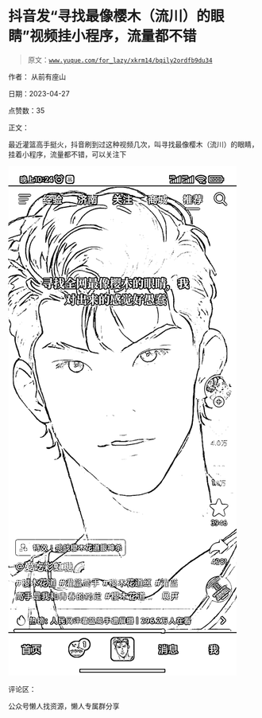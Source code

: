 # 抖音发“寻找最像樱木（流川）的眼睛”视频挂小程序，流量都不错

> 原文：[`www.yuque.com/for_lazy/xkrm14/bqily2ordfb9du34`](https://www.yuque.com/for_lazy/xkrm14/bqily2ordfb9du34)

作者： 从前有座山

日期：2023-04-27

点赞数：35

正文：

最近灌篮高手挺火，抖音刷到过这种视频几次，叫寻找最像樱木（流川）的眼睛，挂着小程序，流量都不错，可以关注下

![](img/25f76123e8d24bbcf36ccddadc3839f5.png)

评论区：

公众号懒人找资源，懒人专属群分享

